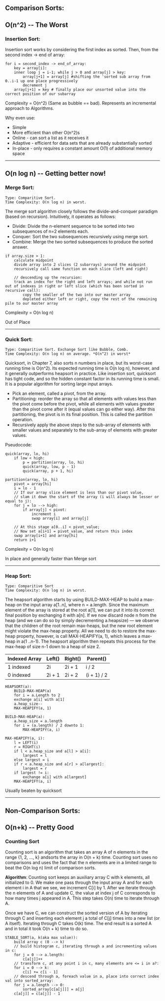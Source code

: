 ## Comparison Sorts:
## O(n^2) -- The Worst
### Insertion Sort:

Insertion sort works by considering the first index as sorted. Then, from the second index -> end of array:

```
for i = second_index -> end_of_array:
    key = array[i]:
    inner loop j = i-1; while j > 0 and array[j] > key:
    	array[j+1] = array[j] #shifting the 'sorted sub array from 0..i-1 up one place progressively
        decrement j
    array[j+1] = key # finally place our unsorted value into the correct position of our subarray 
```
Complexity = O(n^2) (Same as bubble == bad). Represents an incremental approach to Algorithms.

Why even use:

+ Simple
+ More efficient than other O(n^2)s
+ Online - can sort a list as it receives it
+ Adaptive - efficient for data sets that are already substantially sorted
+ In-place - only requires a constant amount O(1) of additional memory space

- - -

## O(n log n) -- Getting better now!
### Merge Sort:
```
Type: Comparitive Sort.
Time Complexity: O(n log n) in worst.
```

The merge sort algorithm closely follows the divide-and-conquer paradigm (based on recursion). Intuitively, it operates as follows:

+ Divide: Divide the n-element sequence to be sorted into two subsequences of n=2 elements each.
+ Conquer: Sort the two subsequences recursively using merge sort.
+ Combine: Merge the two sorted subsequences to produce the sorted answer.

```
if array.size > 1:
    calculate midpoint
    divide array into 2 slices (2 subarrays) around the midpoint
    recursively call same function on each slice (left and right)
	
    // descending up the recursion:
    track an index for the right and left arrays; and while not run out of indexes in right or left slice (which has been sorted in recursive call):
        copy the smaller of the two into our master array
        depleted either left or right, copy the rest of the remaining pile to our master array
```
Complexity = O(n log n)

Out of Place

- - -

### Quick Sort:
```
Type: Comparitive Sort. Exchange Sort like Bubble, Comb.
Time Complexity: O(n log n) on average. *O(n^2) in worst*
```

Quicksort, in Chapter 7, also sorts n numbers in place, but its worst-case running time is O(n^2). Its expected running time is O(n log n), however, and it generally outperforms heapsort in practice. Like insertion sort, quicksort has tight code, and so the hidden constant factor in its running time is small. It is a popular algorithm for sorting large input arrays.

+ Pick an element, called a pivot, from the array.
+ Partitioning: reorder the array so that all elements with values less than the pivot come before the pivot, while all elements with values greater than the pivot come after it (equal values can go either way). After this partitioning, the pivot is in its final position. This is called the partition operation.
+ Recursively apply the above steps to the sub-array of elements with smaller values and separately to the sub-array of elements with greater values.

Pseudocode:

```
quick(array, lo, hi)
    if low < high:
        p = partition(array, lo, hi)
        quick(array, low, p - 1)
        quick(array, p + 1, hi)

partition(array, lo, hi)
    pivot = array[hi]
    i = lo - 1
    // If our array slice element is less than our pivot value, 
    // slam it down the start of the array (i will always be lesser or equal to j):
    for j = lo --> high:
        if array[j] < pivot:
            increment i
            swap array[i] and array[j]

    // At this stage a[0..i] < pivot_value;
    // Now set a[i+1] = pivot_value, and return this index
    swap array[i+1] and array[hi]
    return i+1
```
Complexity = O(n log n)

In place and generally faster than Merge sort

- - -

### Heap Sort:
```
Type: Comparitive Sort
Time Complexity: O(n log n) in worst.
```
The heapsort algorithm starts by using BUILD-MAX-HEAP to build a max-heap on the input array a[1..n], where n = a.length. Since the maximum element of the array is stored at the root a[1], we can put it into its correct final position by exchanging it with a[n]. If we now discard node n from the heap (and we can do so by simply decrementing a.heapsize) — we observe that the children of the root remain max-heaps, but the new root element might violate the max-heap property. All we need to do to restore the max-heap property, however, is call MAX-HEAPIFY(a, 1), which leaves a max-heap in a(1 ..n-1). The heapsort algorithm then repeats this process for the max-heap of size n-1 down to a heap of size 2.

Indexed Array | Left() | Right() | Parent()
--- | --- | --- | ---
1 indexed | 2i | 2i + 1 | i / 2
0 indexed | 2i + 1 | 2i + 2 | (i + 1) / 2 

```
HEAPSORT(a):
    BUILD-MAX-HEAP(a)
    for i = a.Length to 2
    exchange a[i] with a[1]
    a.heap_size--
    MAX-HEAPIFY(a, 1)
    
BUILD-MAX-HEAP(a):
    a.heap_size = a.length
    for i = (a.length) / 2 downto 1:
        MAX-HEAPIFY(a, i)
    
MAX-HEAPIFY(a, i):
    l = LEFT(i)
    r = RIGHT(i)
    if l < a.heap_size and a[l] > a[i]:
        largest = l
    else largest = i
    if r < a.heap_size and a[r] > a[largest]:
        largest = r
    if largest != i:
        exchange a[i] with a[largest]
	MAX-HEAPIFY(a, i)
``` 
Usually beaten by quicksort

- - -

## Non-Comparison Sorts:
## O(n+k) -- Pretty Good
### Counting Sort

Counting sort is an algorithm that takes an array A of n elements in the range {1, 2, ..., k} andsorts the array in O(n + k) time. Counting sort uses no comparisons and uses the fact that the n elements are in a limited range to beat the O(n log n) limit of comparison sorts.


**Algorithm**: Counting sort keeps an auxiliary array C with k elements, all initialized to 0. We make one pass through the input array A and for each element i in A that we see, we increment C[i] by 1. After we iterate through the n elements of A and update C, the value at index j of C corresponds to how many times j appeared in A. This step takes O(n) time to iterate through A.


Once we have C, we can construct the sorted version of A by iterating through C and inserting each element j a total of C[j] times into a new list (or A itself). Iterating through C takes O(k) time. The end result is a sorted A and in total it took O(n + k) time to do so.


```
STABLE_SORT(a, k(aka max value)):
    build array c (0 --> k)
    // build histogram c, iterating through a and incrementing values in c:
    for j = 0 --> a.length:
        c[a[j]]++
    // transform c, at any point i in c, many elements are <= i in a?:
    for i = 0 --> k:
        c[i] += c[i - 1]
    // descend through a, foreach value in a, place into correct index val into sorted_array:
    for j = a.length --> 0:
        sorted_array[c[a[j]]] = a[j]
	c[a[j]] = c[a[j]] - 1
```
	
    
